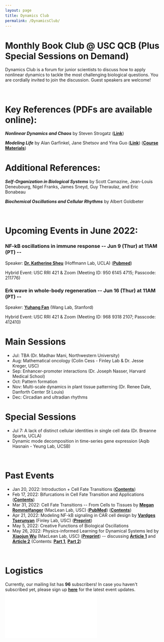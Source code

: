 ```yaml
---
layout: page
title: Dynamics Club
permalink: /DynamicsClub/
---
```


# Monthly Book Club @ USC QCB (Plus Special Sessions on Demand)

Dynamics Club is a forum for junior scientists to discuss how to apply nonlinear dynamics to tackle the most challenging biological questions. You are cordially invited to join the discussion. Guest speakers are welcome! 

&nbsp;
&nbsp;

# Key References (PDFs are available online): 

***Nonlinear Dynamics and Chaos*** by Steven Strogatz ([**Link**](https://www.stevenstrogatz.com/books/nonlinear-dynamics-and-chaos-with-applications-to-physics-biology-chemistry-and-engineering))

***Modeling Life*** by Alan Garfinkel, Jane Shetsov and Yina Guo ([**Link**](https://link.springer.com/book/10.1007/978-3-319-59731-7)) ([**Course Materials**](https://modelinginbiology.github.io))


# Additional References:

***Self-Organization in Biological Systems*** by Scott Camazine, Jean-Louis Deneubourg, Nigel Franks, James Sneyd, Guy Theraulaz, and Eric Bonabeau

***Biochemical Oscillations and Cellular Rhythms*** by Albert Goldbeter

&nbsp;
&nbsp;

# Upcoming Events in June 2022:

### **NF-kB oscillations in immune response** -- Jun 9 (Thur) at 11AM (PT) -- 

Speaker: [**Dr. Katherine Sheu**](https://mstp.healthsciences.ucla.edu/people/katherine-sheu/) (Hoffmann Lab, UCLA) ([**Pubmed**](https://pubmed.ncbi.nlm.nih.gov/34140389/))

Hybrid Event: USC RRI 421 & Zoom (Meeting ID: 950 6145 4715; Passcode: 211776)


### **Erk wave in whole-body regeneration** -- Jun 16 (Thur) at 11AM (PT) -- 

Speaker: [**Yuhang Fan**](https://profiles.stanford.edu/yuhang-fan) (Wang Lab, Stanford)

Hybrid Event: USC RRI 421 & Zoom (Meeting ID: 968 9318 2107; Passcode: 412410)


# Main Sessions

- Jul: TBA (Dr. Madhav Mani, Northwestern University)
- Aug: Mathematical oncology (Colin Cess - Finley Lab & Dr. Jesse Kreger, USC)
- Sep: Enhancer-promoter interactions (Dr. Joseph Nasser, Harvard Medical School)
- Oct: Pattern formation 
- Nov: Multi-scale dynamics in plant tissue patterning (Dr. Renee Dale, Danforth Center St Louis)
- Dec: Circadian and ultradian rhythms

# Special Sessions

- Jul 7: A lack of distinct cellular identities in single cell data (Dr. Breanne Sparta, UCLA)
- Dynamic mode decomposition in time-series gene expression (Aqib Hasnain - Yeung Lab, UCSB)

&nbsp;
&nbsp;

# Past Events

- Jan 20, 2022: Introduction + Cell Fate Transitions ([**Contents**](https://drive.google.com/file/d/18OcjJginmYzX9KQ-J0J64o9GeMG6ya-I/view?usp=sharing))
- Feb 17, 2022: Bifurcations in Cell Fate Transition and Applications ([**Contents**](https://drive.google.com/file/d/1W0TRbrKwryFQ2U7IN9CR-ufOTZHycH88/view?usp=sharing ))
- Mar 31, 2022: Cell Fate Transitions -- From Cells to Tissues by [**Megan Rommelfanger**](https://macleanlab.usc.edu/people/megan-rommelfanger/) (MacLean Lab, USC) ([**PubMed**](https://pubmed.ncbi.nlm.nih.gov/34935903/)) ([**Contents**](https://drive.google.com/file/d/1LzuqVaFz5hKXT37KzmXHevop3o0gxp7n/view?usp=sharing))
- Apr 21, 2022: Modeling NF-kB signaling in CAR cell design by [**Vardges Tserunyan**](http://csbl.usc.edu/people/lab-members/) (Finley Lab, USC) ([**Preprint**](https://www.biorxiv.org/content/10.1101/2022.04.27.489659v1))
- May 5, 2022: Creative Functions of Biological Oscillations
- May 26, 2022: Physics-informed Learning for Dynamical Systems led by [**Xiaojun Wu**](https://macleanlab.usc.edu/people/xiaojun-wu2/) (MacLean Lab, USC) ([**Preprint**](https://www.biorxiv.org/content/10.1101/2022.05.18.492557v1)) -- discussing [**Article 1**](https://proceedings.mlr.press/v144/wang21a.html) and [**Article 2**](https://www.nature.com/articles/s41467-021-26434-1) (Contents: [**Part 1**](https://drive.google.com/file/d/1FOuLsaXqO-URepKBGy4Xt8PdbpD24GCH/view?usp=sharing), [**Part 2**](https://drive.google.com/file/d/1Cd4RqStjasddJx_xJM3zgFDjxYP5AuwO/view?usp=sharing))


&nbsp;
&nbsp;

# Logistics

Currently, our mailing list has **96** subscribers! In case you haven't subscribed yet, please sign up [**here**](https://forms.gle/zvwmxyHC8XhYZZx77) for the latest event updates.
![DynamicsClub](/images/DynamicsClub_Jun2022.pdf)